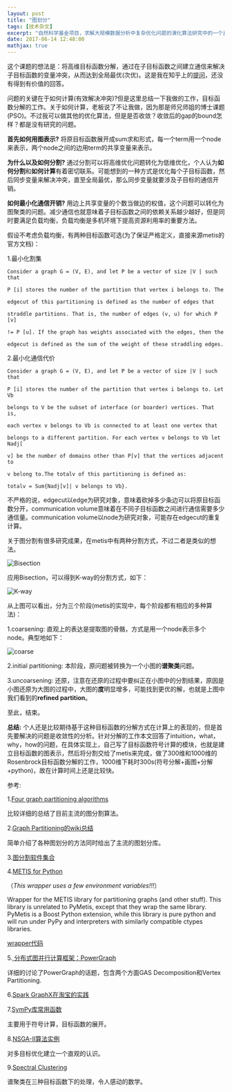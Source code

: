 ```yaml
---
layout: post
title: "图划分"
tags: [技术杂文]
excerpt: "自然科学基金项目，求解大规模数据分析中复杂优化问题的演化算法研究中的一个比较基础的问题，想法是将原目标函数分解成多个子目标函数的和的形式，每个子目标用节点表示，两个子目标的共享变量用边表示，合作协同演化。"
date: 2017-06-14 12:48:00
mathjax: true
---
```

<script type="text/javascript" src="http://cdn.mathjax.org/mathjax/latest/MathJax.js?config=default"></script>

这个课题的想法是：将高维目标函数分解，通过在子目标函数之间建立通信来解决子目标函数的变量冲突，从而达到全局最优(次优)。这是我在知乎上的[提问](https://www.zhihu.com/question/60884958)，还没有得到有价值的回答。

问题的关键在于如何计算(有效解决冲突)?但是这里总结一下我做的工作，目标函数分解的工作。关于如何计算，老板说了不让我做，因为那是师兄师姐的博士课题(PSO)。不过我可以做其他的优化算法，但是是否收敛？收敛后的gap的bound怎样？都是没有研究的问题。

**首先如何用图表示?** 将原目标函数展开成sum求和形式，每一个term用一个node来表示，两个node之间的边用term的共享变量来表示。

**为什么以及如何分割?** 通过分割可以将高维优化问题转化为低维优化，个人认为**如何分割**和**如何计算**有着密切联系。可能想到的一种方式是优化每个子目标函数，然后同步变量来解决冲突，直至全局最优，那么同步变量就要涉及子目标的通信开销。

**如何最小化通信开销?** 用边上共享变量的个数当做边的权值，这个问题可以转化为图聚类的问题。减少通信也就意味着子目标函数之间的依赖关系越少越好，但是同时要满足负载均衡，负载均衡是多机环境下提高资源利用率的重要方法。

假设不考虑负载均衡，有两种目标函数可选(为了保证严格定义，直接来源metis的官方文档)：

1.最小化割集

    Consider a graph G = (V, E), and let P be a vector of size |V | such that 

    P [i] stores the number of the partition that vertex i belongs to. The 

    edgecut of this partitioning is defined as the number of edges that 
    
    straddle partitions. That is, the number of edges (v, u) for which P [v] 
    
    != P [u]. If the graph has weights associated with the edges, then the 
    
    edgecut is defined as the sum of the weight of these straddling edges.


2.最小化通信代价

    Consider a graph G = (V, E), and let P be a vector of size |V | such that 

    P [i] stores the number of the partition that vertex i belongs to. Let Vb 

    belongs to V be the subset of interface (or boarder) vertices. That is, 

    each vertex v belongs to Vb is connected to at least one vertex that 

    belongs to a different partition. For each vertex v belongs to Vb let Nadj[

    v] be the number of domains other than P[v] that the vertices adjacent to 

    v belong to.The totalv of this partitioning is defined as:

    totalv = Sum{Nadj[v]| v belongs to Vb}.

不严格的说，edgecut以edge为研究对象，意味着砍掉多少条边可以将原目标函数分开，communication volume意味着在不同子目标函数之间进行通信需要多少通信量。communication volume以node为研究对象，可能存在edgecut的重复计算。

关于图分割有很多研究成果，在metis中有两种分割方式，不过二者是类似的想法。

![Bisection](http://wx3.sinaimg.cn/mw690/aba7d18bgy1fgkm1099jxj20he0fsgo8.jpg)

应用Bisection，可以得到K-way的分割方式，如下：

![K-way](http://wx2.sinaimg.cn/mw690/aba7d18bgy1fgkm0zqrotj20ja0ee0vi.jpg)

从上图可以看出，分为三个阶段(metis的实现中，每个阶段都有相应的多种算法)：

1.coarsening:   直观上的表达是提取图的骨骼，方式是用一个node表示多个node。典型地如下：

![coarse](http://wx2.sinaimg.cn/mw690/aba7d18bgy1fgkm800zwhj20gs09xac9.jpg)

2.initial partitioning: 本阶段，原问题被转换为一个小图的**谱聚类**问题。


3.uncoarsening: 还原，注意在还原的过程中要纠正在小图中的分割结果，原因是小图还原为大图的过程中，大图的**度**明显增多，可能找到更优的解，也就是上图中我们看到的**refined partition**。

至此，结束。

**总结:** 个人还是比较期待基于这种目标函数的分解方式在计算上的表现的，但是首先要解决的问题是收敛性的分析。针对分解的工作本文回答了intuition，what，why，how的问题，在具体实现上，自己写了目标函数符号计算的模块，也就是建立目标函数的图表示，然后将分割交给了metis来完成，做了300维和1000维的Rosenbrock目标函数分解的工作，1000维下耗时300s(符号分解+画图+分解+python)，故在计算时间上还是比较快。


参考:

1.[Four graph partitioning algorithms](http://www.docin.com/p-945277994.html)

比较详细的总结了目前主流的图分割算法。

2.[Graph Partitioning的wiki总结](https://en.wikipedia.org/wiki/Graph_partition#cite_note-chaco-14)

简单介绍了各种图划分的方法同时给出了主流的图划分库。

3.[图分割软件集合](http://glaros.dtc.umn.edu/gkhome/views/metis)

4.[METIS for Python](http://metis.readthedocs.io/en/latest/)

（_This wrapper uses a few environment variables!!!_）

Wrapper for the METIS library for partitioning graphs (and other stuff).
This library is unrelated to PyMetis, except that they wrap the same library. PyMetis is a Boost Python extension, while this library is pure python and will run under PyPy and interpreters with similarly compatible ctypes libraries.

[wrapper代码](https://github.com/inducer/pymetis/blob/master/pymetis/__init__.py)

5.[ 分布式图并行计算框架：PowerGraph](http://blog.csdn.net/zcf1002797280/article/details/50334069)

详细的讨论了PowerGraph的话题，包含两个方面GAS Decomposition和Vertex Partitioning.

6.[Spark GraphX在淘宝的实践](http://www.csdn.net/article/2014-08-07/2821097)

7.[SymPy库常用函数](http://www.cnblogs.com/huiyang865/p/5823751.html)

主要用于符号计算，目标函数的展开。

8.[NSGA-II算法实例](https://wenku.baidu.com/view/465404dbe45c3b3567ec8bc8.html)

对多目标优化建立一个直观的认识。

9.[Spectral Clustering](https://wenku.baidu.com/view/e367fb2401f69e31433294b0.html)

谱聚类在三种目标函数下的处理，令人感动的数学。